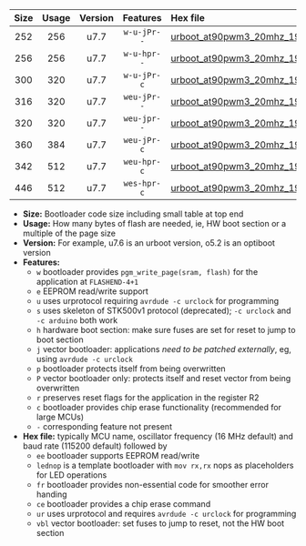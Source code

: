 |Size|Usage|Version|Features|Hex file|
|:-:|:-:|:-:|:-:|:--|
|252|256|u7.7|`w-u-jPr--`|[urboot_at90pwm3_20mhz_19200bps_lednop_ur_vbl.hex](https://raw.githubusercontent.com/stefanrueger/urboot.hex/main/mcus/at90pwm3/fcpu_20mhz/19200_bps/urboot_at90pwm3_20mhz_19200bps_lednop_ur_vbl.hex)|
|256|256|u7.7|`w-u-hpr--`|[urboot_at90pwm3_20mhz_19200bps_lednop_fr_ur.hex](https://raw.githubusercontent.com/stefanrueger/urboot.hex/main/mcus/at90pwm3/fcpu_20mhz/19200_bps/urboot_at90pwm3_20mhz_19200bps_lednop_fr_ur.hex)|
|300|320|u7.7|`w-u-jPr-c`|[urboot_at90pwm3_20mhz_19200bps_lednop_fr_ce_ur_vbl.hex](https://raw.githubusercontent.com/stefanrueger/urboot.hex/main/mcus/at90pwm3/fcpu_20mhz/19200_bps/urboot_at90pwm3_20mhz_19200bps_lednop_fr_ce_ur_vbl.hex)|
|316|320|u7.7|`weu-jPr--`|[urboot_at90pwm3_20mhz_19200bps_ee_lednop_ur_vbl.hex](https://raw.githubusercontent.com/stefanrueger/urboot.hex/main/mcus/at90pwm3/fcpu_20mhz/19200_bps/urboot_at90pwm3_20mhz_19200bps_ee_lednop_ur_vbl.hex)|
|320|320|u7.7|`weu-jpr--`|[urboot_at90pwm3_20mhz_19200bps_ee_lednop_fr_ur_vbl.hex](https://raw.githubusercontent.com/stefanrueger/urboot.hex/main/mcus/at90pwm3/fcpu_20mhz/19200_bps/urboot_at90pwm3_20mhz_19200bps_ee_lednop_fr_ur_vbl.hex)|
|360|384|u7.7|`weu-jPr-c`|[urboot_at90pwm3_20mhz_19200bps_ee_lednop_fr_ce_ur_vbl.hex](https://raw.githubusercontent.com/stefanrueger/urboot.hex/main/mcus/at90pwm3/fcpu_20mhz/19200_bps/urboot_at90pwm3_20mhz_19200bps_ee_lednop_fr_ce_ur_vbl.hex)|
|342|512|u7.7|`weu-hpr-c`|[urboot_at90pwm3_20mhz_19200bps_ee_lednop_fr_ce_ur.hex](https://raw.githubusercontent.com/stefanrueger/urboot.hex/main/mcus/at90pwm3/fcpu_20mhz/19200_bps/urboot_at90pwm3_20mhz_19200bps_ee_lednop_fr_ce_ur.hex)|
|446|512|u7.7|`wes-hpr-c`|[urboot_at90pwm3_20mhz_19200bps_ee_lednop_fr_ce.hex](https://raw.githubusercontent.com/stefanrueger/urboot.hex/main/mcus/at90pwm3/fcpu_20mhz/19200_bps/urboot_at90pwm3_20mhz_19200bps_ee_lednop_fr_ce.hex)|

- **Size:** Bootloader code size including small table at top end
- **Usage:** How many bytes of flash are needed, ie, HW boot section or a multiple of the page size
- **Version:** For example, u7.6 is an urboot version, o5.2 is an optiboot version
- **Features:**
  + `w` bootloader provides `pgm_write_page(sram, flash)` for the application at `FLASHEND-4+1`
  + `e` EEPROM read/write support
  + `u` uses urprotocol requiring `avrdude -c urclock` for programming
  + `s` uses skeleton of STK500v1 protocol (deprecated); `-c urclock` and `-c arduino` both work
  + `h` hardware boot section: make sure fuses are set for reset to jump to boot section
  + `j` vector bootloader: applications *need to be patched externally*, eg, using `avrdude -c urclock`
  + `p` bootloader protects itself from being overwritten
  + `P` vector bootloader only: protects itself and reset vector from being overwritten
  + `r` preserves reset flags for the application in the register R2
  + `c` bootloader provides chip erase functionality (recommended for large MCUs)
  + `-` corresponding feature not present
- **Hex file:** typically MCU name, oscillator frequency (16 MHz default) and baud rate (115200 default) followed by
  + `ee` bootloader supports EEPROM read/write
  + `lednop` is a template bootloader with `mov rx,rx` nops as placeholders for LED operations
  + `fr` bootloader provides non-essential code for smoother error handing
  + `ce` bootloader provides a chip erase command
  + `ur` uses urprotocol and requires `avrdude -c urclock` for programming
  + `vbl` vector bootloader: set fuses to jump to reset, not the HW boot section

